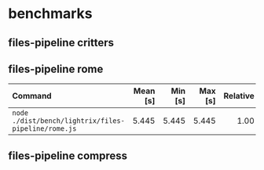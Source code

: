 # benchmarks

## files-pipeline critters

## files-pipeline rome
| Command | Mean [s] | Min [s] | Max [s] | Relative |
|:---|---:|---:|---:|---:|
| `node ./dist/bench/lightrix/files-pipeline/rome.js` | 5.445 | 5.445 | 5.445 | 1.00 |

## files-pipeline compress
